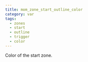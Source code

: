 ```yaml
---
title: mom_zone_start_outline_color
category: var
tags:
  - zones
  - start
  - outline
  - trigger
  - color
---
```


Color of the start zone.